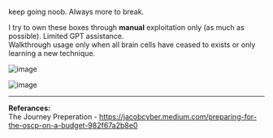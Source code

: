 keep going noob. Always more to break.

I try to own these boxes through **manual** exploitation only (as much as possible). 
Limited GPT assistance.  
Walkthrough usage only when all brain cells have ceased to exists or only learning a new technique. 

![image](https://github.com/user-attachments/assets/1696e4fb-1c07-4c0f-aca9-0050d0ee9548)

![image](https://github.com/user-attachments/assets/968f7469-e9b4-4522-b262-2caf91186b63) 


-----

**Referances:**  
The Journey Preperation - https://jacobcyber.medium.com/preparing-for-the-oscp-on-a-budget-982f67a2b8e0
